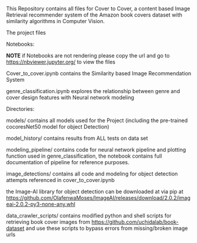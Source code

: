 This Repository contains all files for Cover to Cover, a content based Image Retrieval recommender system  of the Amazon book covers dataset with similarity algorithms in Computer Vision.

The project files

Notebooks:

**NOTE** if Notebooks are not rendering please copy the url and go to https://nbviewer.jupyter.org/ to view the files

Cover_to_cover.ipynb contains the Similarity based Image Recommendation System

genre_classification.ipynb explores the relationship between genre and cover design features with Neural network modeling


Directories:

models/ contains all models used for the Project (including the pre-trained cocoresNet50 model for object Detection)

model_history/ contains results from ALL tests on data set

modeling_pipeline/ contains code for neural network pipeline and plotting function used in genre_classification, the notebook contains full documentation of pipeline for reference purposes. 

image_detections/ contains all code and modeling for object detection attempts referenced in cover_to_cover.ipynb

the Image-AI library for object detection can be downloaded at via pip at https://github.com/OlafenwaMoses/ImageAI/releases/download/2.0.2/imageai-2.0.2-py3-none-any.whl

data_crawler_scripts/ contains modified python and shell scripts for retrieving book cover images from https://github.com/uchidalab/book-dataset and use these scripts to bypass errors from missing/broken image urls


